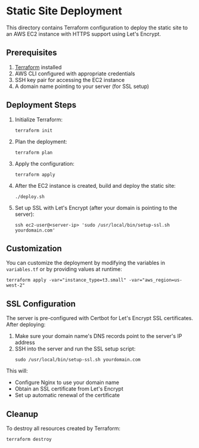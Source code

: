# Static Site Deployment

This directory contains Terraform configuration to deploy the static site to an AWS EC2 instance with HTTPS support using Let's Encrypt.

## Prerequisites

1. [Terraform](https://www.terraform.io/downloads.html) installed
2. AWS CLI configured with appropriate credentials
3. SSH key pair for accessing the EC2 instance
4. A domain name pointing to your server (for SSL setup)

## Deployment Steps

1. Initialize Terraform:
   ```
   terraform init
   ```

2. Plan the deployment:
   ```
   terraform plan
   ```

3. Apply the configuration:
   ```
   terraform apply
   ```

4. After the EC2 instance is created, build and deploy the static site:
   ```
   ./deploy.sh
   ```

5. Set up SSL with Let's Encrypt (after your domain is pointing to the server):
   ```
   ssh ec2-user@<server-ip> 'sudo /usr/local/bin/setup-ssl.sh yourdomain.com'
   ```

## Customization

You can customize the deployment by modifying the variables in `variables.tf` or by providing values at runtime:

```
terraform apply -var="instance_type=t3.small" -var="aws_region=us-west-2"
```

## SSL Configuration

The server is pre-configured with Certbot for Let's Encrypt SSL certificates. After deploying:

1. Make sure your domain name's DNS records point to the server's IP address
2. SSH into the server and run the SSL setup script:
   ```
   sudo /usr/local/bin/setup-ssl.sh yourdomain.com
   ```

This will:
- Configure Nginx to use your domain name
- Obtain an SSL certificate from Let's Encrypt
- Set up automatic renewal of the certificate

## Cleanup

To destroy all resources created by Terraform:

```
terraform destroy
```
